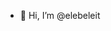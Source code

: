 - 👋 Hi, I’m @elebeleit

<!---
elebeleit/elebeleit is a ✨ special ✨ repository because its `README.md` (this file) appears on your GitHub profile.
You can click the Preview link to take a look at your changes.
--->
